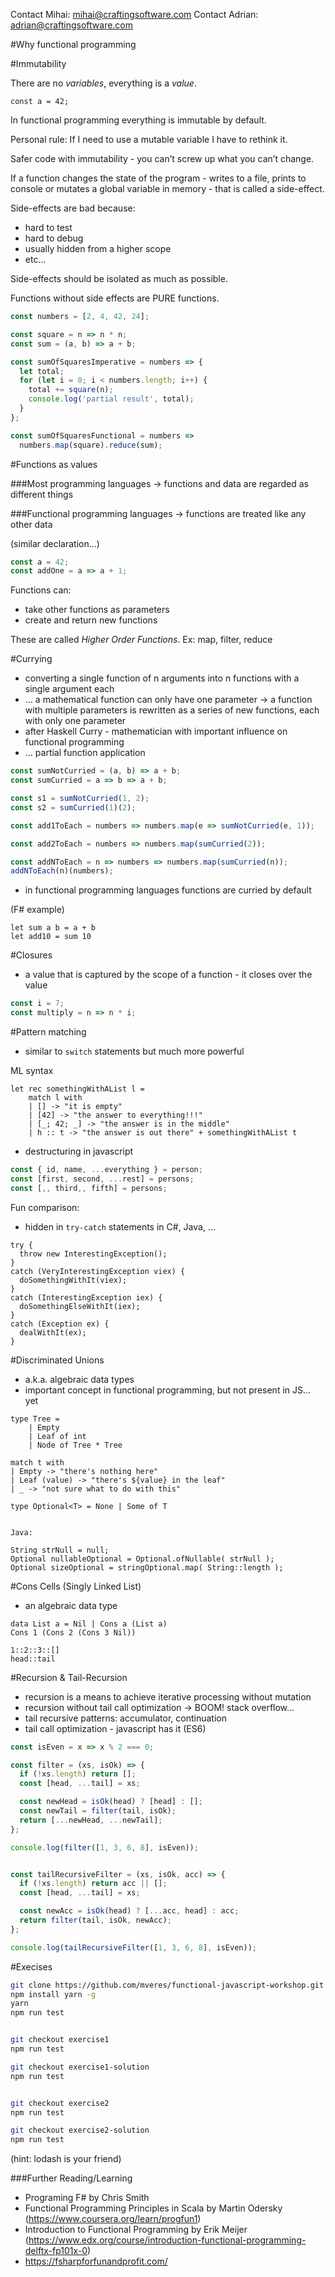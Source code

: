 Contact Mihai: mihai@craftingsoftware.com
Contact Adrian: adrian@craftingsoftware.com

#Why functional programming

#Immutability

There are no _variables_, everything is a _value_.

`const a = 42;`

In functional programming everything is immutable by default.

Personal rule: If I need to use a mutable variable I have to rethink it.

Safer code with immutability - you can’t screw up what you can’t change.

If a function changes the state of the program - writes to a file, prints to console or
mutates a global variable in memory - that is called a side-effect.


Side-effects are bad because:
  - hard to test
  - hard to debug
  - usually hidden from a higher scope
  - etc...

Side-effects should be isolated as much as possible.

Functions without side effects are PURE functions.

```javascript
const numbers = [2, 4, 42, 24];

const square = n => n * n;
const sum = (a, b) => a + b;

const sumOfSquaresImperative = numbers => {
  let total;
  for (let i = 0; i < numbers.length; i++) {
    total += square(n);
    console.log('partial result', total);
  }
};

const sumOfSquaresFunctional = numbers =>
  numbers.map(square).reduce(sum);
```


#Functions as values

###Most programming languages -> functions and data are regarded as different things

###Functional programming languages -> functions are treated like any other data

(similar declaration...)
```javascript
const a = 42;
const addOne = a => a + 1;
```

Functions can:
- take other functions as parameters
- create and return new functions

These are called *Higher Order Functions*.
Ex: map, filter, reduce

#Currying

- converting a single function of n arguments into n functions with a single argument each
- ... a mathematical function can only have one parameter -> a function with multiple parameters is rewritten as a series of new functions, each with only one parameter
- after Haskell Curry - mathematician with important influence on functional programming
- ... partial function application

```javascript
const sumNotCurried = (a, b) => a + b;
const sumCurried = a => b => a + b;

const s1 = sumNotCurried(1, 2);
const s2 = sumCurried(1)(2);

const add1ToEach = numbers => numbers.map(e => sumNotCurried(e, 1));

const add2ToEach = numbers => numbers.map(sumCurried(2));

const addNToEach = n => numbers => numbers.map(sumCurried(n));
addNToEach(n)(numbers);
```

- in functional programming languages functions are curried by default

(F# example)
```
let sum a b = a + b
let add10 = sum 10
```

#Closures

- a value that is captured by the scope of a function - it closes over the value

```javascript
const i = 7;
const multiply = n => n * i;
```

#Pattern matching

- similar to `switch` statements but much more powerful


ML syntax
```
let rec somethingWithAList l =
    match l with
    | [] -> "it is empty"
    | [42] -> "the answer to everything!!!"
    | [_; 42; _] -> "the answer is in the middle"
    | h :: t -> "the answer is out there" + somethingWithAList t
```

- destructuring in javascript

```javascript
const { id, name, ...everything } = person;
const [first, second, ...rest] = persons;
const [,, third,, fifth] = persons;
```

Fun comparison:
- hidden in `try-catch` statements in C#, Java, ...
```
try {
  throw new InterestingException();
}
catch (VeryInterestingException viex) {
  doSomethingWithIt(viex);
}
catch (InterestingException iex) {
  doSomethingElseWithIt(iex);
}
catch (Exception ex) {
  dealWithIt(ex);
}
```

#Discriminated Unions

- a.k.a. algebraic data types
- important concept in functional programming, but not present in JS... yet

```
type Tree =
    | Empty
    | Leaf of int
    | Node of Tree * Tree

match t with
| Empty -> "there's nothing here"
| Leaf (value) -> "there's ${value} in the leaf"
| _ -> "not sure what to do with this"

type Optional<T> = None | Some of T


Java:

String strNull = null;
Optional nullableOptional = Optional.ofNullable( strNull );
Optional sizeOptional = stringOptional.map( String::length );

```

#Cons Cells (Singly Linked List)

- an algebraic data type
```
data List a = Nil | Cons a (List a)
Cons 1 (Cons 2 (Cons 3 Nil))

1::2::3::[]
head::tail
```

#Recursion & Tail-Recursion

- recursion is a means to achieve iterative processing without mutation
- recursion without tail call optimization -> BOOM! stack overflow...
- tail recursive patterns: accumulator, continuation
- tail call optimization - javascript has it (ES6)

```javascript
const isEven = x => x % 2 === 0;

const filter = (xs, isOk) => {
  if (!xs.length) return [];
  const [head, ...tail] = xs;

  const newHead = isOk(head) ? [head] : [];
  const newTail = filter(tail, isOk);
  return [...newHead, ...newTail];
};

console.log(filter([1, 3, 6, 8], isEven));


const tailRecursiveFilter = (xs, isOk, acc) => {
  if (!xs.length) return acc || [];
  const [head, ...tail] = xs;

  const newAcc = isOk(head) ? [...acc, head] : acc;
  return filter(tail, isOk, newAcc);
};

console.log(tailRecursiveFilter([1, 3, 6, 8], isEven));
```

#Execises

```bash
git clone https://github.com/mveres/functional-javascript-workshop.git
npm install yarn -g
yarn
npm run test


git checkout exercise1
npm run test

git checkout exercise1-solution
npm run test


git checkout exercise2
npm run test

git checkout exercise2-solution
npm run test
```
 (hint: lodash is your friend)


###Further Reading/Learning
- Programing F# by Chris Smith
- Functional Programming Principles in Scala by Martin Odersky (https://www.coursera.org/learn/progfun1)
- Introduction to Functional Programming by Erik Meijer (https://www.edx.org/course/introduction-functional-programming-delftx-fp101x-0)
- https://fsharpforfunandprofit.com/
